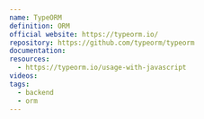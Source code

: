 ```yaml
---
name: TypeORM
definition: ORM
official website: https://typeorm.io/
repository: https://github.com/typeorm/typeorm
documentation: 
resources:
  - https://typeorm.io/usage-with-javascript
videos: 
tags:
  - backend
  - orm
---
```

